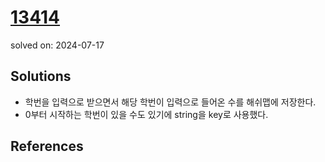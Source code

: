 # [13414](https://www.acmicpc.net/problem/13414)
solved on: 2024-07-17

## Solutions

- 학번을 입력으로 받으면서 해당 학번이 입력으로 들어온 수를 해쉬맵에 저장한다.
- 0부터 시작하는 학번이 있을 수도 있기에 string을 key로 사용했다.

## References
